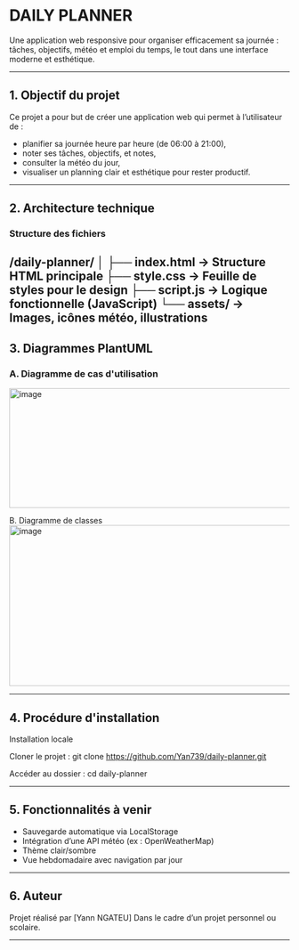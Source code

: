 # DAILY PLANNER

Une application web responsive pour organiser efficacement sa journée : tâches, objectifs, météo et emploi du temps, le tout dans une interface moderne et esthétique.

---

## 1. Objectif du projet

Ce projet a pour but de créer une application web qui permet à l’utilisateur de :

- planifier sa journée heure par heure (de 06:00 à 21:00),
- noter ses tâches, objectifs, et notes,
- consulter la météo du jour,
- visualiser un planning clair et esthétique pour rester productif.

---

## 2. Architecture technique

### Structure des fichiers

/daily-planner/
│
├── index.html        → Structure HTML principale
├── style.css         → Feuille de styles pour le design
├── script.js         → Logique fonctionnelle (JavaScript)
└── assets/           → Images, icônes météo, illustrations
---

## 3. Diagrammes PlantUML

### A. Diagramme de cas d'utilisation
<img width="1227" height="215" alt="image" src="https://github.com/user-attachments/assets/c0301eb6-d90d-4ac9-8ac1-c9876f5b3b57" />

B. Diagramme de classes
<img width="945" height="289" alt="image" src="https://github.com/user-attachments/assets/e96b0a8b-0c56-4fb2-8889-4f7969243e6d" />

---

## 4. Procédure d'installation

Installation locale

Cloner le projet :
git clone https://github.com/Yan739/daily-planner.git

Accéder au dossier :
cd daily-planner

---

## 5. Fonctionnalités à venir

- Sauvegarde automatique via LocalStorage
- Intégration d’une API météo (ex : OpenWeatherMap)
- Thème clair/sombre
- Vue hebdomadaire avec navigation par jour

---

## 6. Auteur
Projet réalisé par [Yann NGATEU]
Dans le cadre d’un projet personnel ou scolaire.

---
